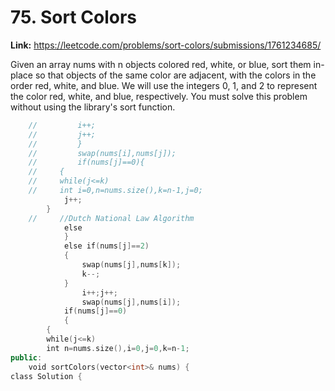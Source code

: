 # 75. Sort Colors

**Link:** https://leetcode.com/problems/sort-colors/submissions/1761234685/

Given an array nums with n objects colored red, white, or blue, sort them in-place so that objects of the same color are adjacent, with the colors in the order red, white, and blue. We will use the integers 0, 1, and 2 to represent the color red, white, and blue, respectively. You must solve this problem without using the library's sort function.

```cpp
    //         i++;
    //         j++;
    //         }
    //         swap(nums[i],nums[j]);
    //         if(nums[j]==0){
    //     {
    //     while(j<=k)
    //     int i=0,n=nums.size(),k=n-1,j=0;
            j++;
        }
    //     //Dutch National Law Algorithm
            else
            }
            else if(nums[j]==2)
            {
                swap(nums[j],nums[k]);
                k--;
            }
                i++;j++;
                swap(nums[j],nums[i]);
            if(nums[j]==0)
            {
        {
        while(j<=k)
        int n=nums.size(),i=0,j=0,k=n-1;
public:
    void sortColors(vector<int>& nums) {
class Solution {
```
